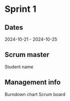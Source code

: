# Sprint 1
## Dates
2024-10-21 - 2024-10-25

## Scrum master
Student name

## Management info
Burndown chart
Scrum board
